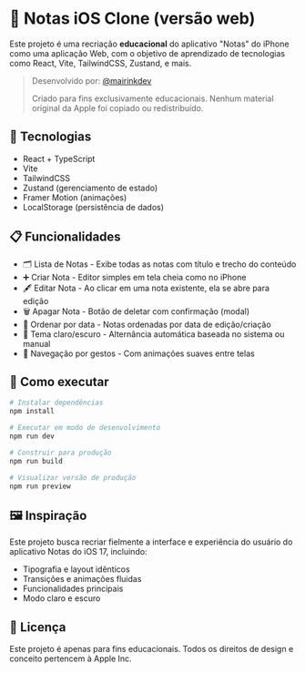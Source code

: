 # 📝 Notas iOS Clone (versão web)

Este projeto é uma recriação **educacional** do aplicativo "Notas" do iPhone como uma aplicação Web, com o objetivo de aprendizado de tecnologias como React, Vite, TailwindCSS, Zustand, e mais.

> Desenvolvido por: [@mairinkdev](https://github.com/mairinkdev)
> 
> Criado para fins exclusivamente educacionais. Nenhum material original da Apple foi copiado ou redistribuído.

## 🔧 Tecnologias
- React + TypeScript
- Vite
- TailwindCSS
- Zustand (gerenciamento de estado)
- Framer Motion (animações)
- LocalStorage (persistência de dados)

## 📋 Funcionalidades

- 🗂️ Lista de Notas - Exibe todas as notas com título e trecho do conteúdo
- ➕ Criar Nota - Editor simples em tela cheia como no iPhone
- 🖋️ Editar Nota - Ao clicar em uma nota existente, ela se abre para edição
- 🗑️ Apagar Nota - Botão de deletar com confirmação (modal)
- 📅 Ordenar por data - Notas ordenadas por data de edição/criação
- 🌙 Tema claro/escuro - Alternância automática baseada no sistema ou manual
- 🧭 Navegação por gestos - Com animações suaves entre telas

## 🚀 Como executar

```bash
# Instalar dependências
npm install

# Executar em modo de desenvolvimento
npm run dev

# Construir para produção
npm run build

# Visualizar versão de produção
npm run preview
```

## 🖼️ Inspiração

Este projeto busca recriar fielmente a interface e experiência do usuário do aplicativo Notas do iOS 17, incluindo:

- Tipografia e layout idênticos
- Transições e animações fluidas
- Funcionalidades principais
- Modo claro e escuro

## 📄 Licença

Este projeto é apenas para fins educacionais. Todos os direitos de design e conceito pertencem à Apple Inc. 